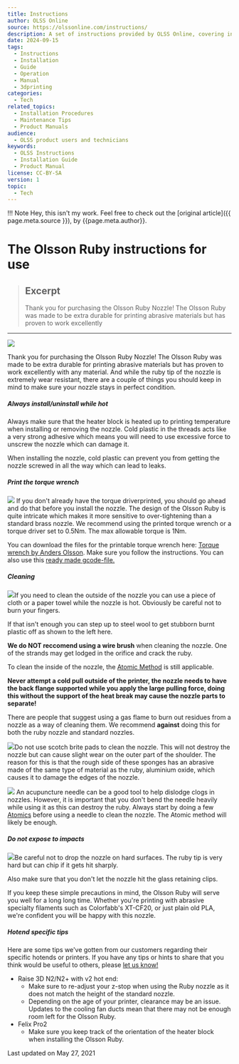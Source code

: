 ```yaml
---
title: Instructions
author: OLSS Online
source: https://olssonline.com/instructions/
description: A set of instructions provided by OLSS Online, covering installation, operation, and maintenance for various products and systems.
date: 2024-09-15
tags:
  - Instructions
  - Installation
  - Guide
  - Operation
  - Manual
  - 3dprinting
categories:
  - Tech
related_topics:
  - Installation Procedures
  - Maintenance Tips
  - Product Manuals
audience:
  - OLSS product users and technicians
keywords:
  - OLSS Instructions
  - Installation Guide
  - Product Manual
license: CC-BY-SA
version: 1
topic:
  - Tech
---
```


!!! Note
	Hey, this isn't my work. Feel free to check out the [original article]({{ page.meta.source }}), by {{page.meta.author}}.
# The Olsson Ruby instructions for use
> ## Excerpt
> Thank you for purchasing the Olsson Ruby Nozzle! The Olsson Ruby was made to be extra durable for printing abrasive materials but has proven to work excellently

---
![](https://d33v4339jhl8k0.cloudfront.net/docs/assets/53970867e4b0c76107b1091a/images/58513d8dc697912ffd6beda9/file-wmBnlGgxvP.jpg)

Thank you for purchasing the Olsson Ruby Nozzle! The Olsson Ruby was made to be extra durable for printing abrasive materials but has proven to work excellently with any material. And while the ruby tip of the nozzle is extremely wear resistant, there are a couple of things you should keep in mind to make sure your nozzle stays in perfect condition.

##### Always install/uninstall while hot

Always make sure that the heater block is heated up to printing temperature when installing or removing the nozzle. Cold plastic in the threads acts like a very strong adhesive which means you will need to use excessive force to unscrew the nozzle which can damage it.

When installing the nozzle, cold plastic can prevent you from getting the nozzle screwed in all the way which can lead to leaks.

##### Print the torque wrench

![](https://d33v4339jhl8k0.cloudfront.net/docs/assets/53970867e4b0c76107b1091a/images/5614ee6dc697912d7de6c98c/file-V6lyLbwaKE.jpg) If you don't already have the torque driverprinted, you should go ahead and do that before you install the nozzle. The design of the Olsson Ruby is quite intricate which makes it more sensitive to over-tightening than a standard brass nozzle. We recommend using the printed torque wrench or a torque driver set to 0.5Nm. The max allowable torque is 1Nm.

You can download the files for the printable torque wrench here: [Torque wrench by Anders Olsson](https://www.youmagine.com/designs/nozzle-torque-wrench). Make sure you follow the instructions. You can also use this [ready made gcode-file.](http://3dverkstannordic.com/files/torque_wrench_v2p5.gcode)

##### Cleaning

![](https://d33v4339jhl8k0.cloudfront.net/docs/assets/53970867e4b0c76107b1091a/images/5851549bc697912ffd6bef4e/file-hlZUxM3n63.jpg)If you need to clean the outside of the nozzle you can use a piece of cloth or a paper towel while the nozzle is hot. Obviously be careful not to burn your fingers.

If that isn't enough you can step up to steel wool to get stubborn burnt plastic off as shown to the left here.

**We do NOT reccomend using a wire brush** when cleaning the nozzle. One of the strands may get lodged in the orifice and crack the ruby.

To clean the inside of the nozzle, the [Atomic Method](https://support.3dverkstan.se/article/10-the) is still applicable.

**Never attempt a cold pull outside of the printer, the nozzle needs to have the back flange supported while you apply the large pulling force, doing this without the support of the heat break may cause the nozzle parts to separate!**

There are people that suggest using a gas flame to burn out residues from a nozzle as a way of cleaning them. We recommend **against** doing this for both the ruby nozzle and standard nozzles.

![](https://d33v4339jhl8k0.cloudfront.net/docs/assets/53970867e4b0c76107b1091a/images/585154a6c697912ffd6bef51/file-zBHbWtbHI7.jpg)Do not use scotch brite pads to clean the nozzle. This will not destroy the nozzle but can cause slight wear on the outer part of the shoulder. The reason for this is that the rough side of these sponges has an abrasive made of the same type of material as the ruby, aluminium oxide, which causes it to damage the edges of the nozzle.

![](http://d33v4339jhl8k0.cloudfront.net/docs/assets/53970867e4b0c76107b1091a/images/585154a3c697912ffd6bef50/file-FbWFgEFkzB.jpg) An acupuncture needle can be a good tool to help dislodge clogs in nozzles. However, it is important that you don't bend the needle heavily while using it as this can destroy the ruby. Always start by doing a few [Atomics](https://support.3dverkstan.se/article/10-the) before using a needle to clean the nozzle. The Atomic method will likely be enough.

##### Do not expose to impacts

![](http://d33v4339jhl8k0.cloudfront.net/docs/assets/53970867e4b0c76107b1091a/images/585154a0c697912ffd6bef4f/file-ZOiBgdiYHB.jpg)Be careful not to drop the nozzle on hard surfaces. The ruby tip is very hard but can chip if it gets hit sharply.

Also make sure that you don't let the nozzle hit the glass retaining clips.

If you keep these simple precautions in mind, the Olsson Ruby will serve you well for a long long time. Whether you're printing with abrasive specialty filaments such as Colorfabb's XT-CF20, or just plain old PLA, we're confident you will be happy with this nozzle.

##### Hotend specific tips

Here are some tips we've gotten from our customers regarding their specific hotends or printers. If you have any tips or hints to share that you think would be useful to others, please [let us know!](mailto:info@olssonruby.com)

-   Raise 3D N2/N2+ with v2 hot end:  
    -   Make sure to re-adjust your z-stop when using the Ruby nozzle as it does not match the height of the standard nozzle.
    -   Depending on the age of your printer, clearance may be an issue. Updates to the cooling fan ducts mean that there may not be enough room left for the Olsson Ruby.
-   Felix Pro2
    -   Make sure you keep track of the orientation of the heater block when installing the Olsson Ruby.

Last updated on May 27, 2021
